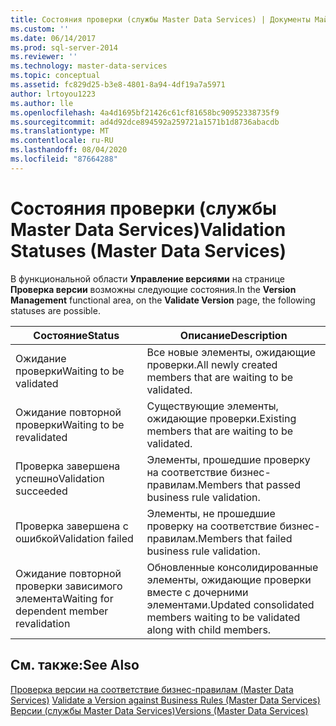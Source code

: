 ```yaml
---
title: Состояния проверки (службы Master Data Services) | Документы Майкрософт
ms.custom: ''
ms.date: 06/14/2017
ms.prod: sql-server-2014
ms.reviewer: ''
ms.technology: master-data-services
ms.topic: conceptual
ms.assetid: fc829d25-b3e8-4801-8a94-4df19a7a5971
author: lrtoyou1223
ms.author: lle
ms.openlocfilehash: 4a4d1695bf21426c61cf81658bc90952338735f9
ms.sourcegitcommit: ad4d92dce894592a259721a1571b1d8736abacdb
ms.translationtype: MT
ms.contentlocale: ru-RU
ms.lasthandoff: 08/04/2020
ms.locfileid: "87664288"
---
```

# <a name="validation-statuses-master-data-services"></a><span data-ttu-id="31e36-102">Состояния проверки (службы Master Data Services)</span><span class="sxs-lookup"><span data-stu-id="31e36-102">Validation Statuses (Master Data Services)</span></span>
  <span data-ttu-id="31e36-103">В функциональной области **Управление версиями** на странице **Проверка версии** возможны следующие состояния.</span><span class="sxs-lookup"><span data-stu-id="31e36-103">In the **Version Management** functional area, on the **Validate Version** page, the following statuses are possible.</span></span>  
  
|<span data-ttu-id="31e36-104">Состояние</span><span class="sxs-lookup"><span data-stu-id="31e36-104">Status</span></span>|<span data-ttu-id="31e36-105">Описание</span><span class="sxs-lookup"><span data-stu-id="31e36-105">Description</span></span>|  
|------------|-----------------|  
|<span data-ttu-id="31e36-106">Ожидание проверки</span><span class="sxs-lookup"><span data-stu-id="31e36-106">Waiting to be validated</span></span>|<span data-ttu-id="31e36-107">Все новые элементы, ожидающие проверки.</span><span class="sxs-lookup"><span data-stu-id="31e36-107">All newly created members that are waiting to be validated.</span></span>|  
|<span data-ttu-id="31e36-108">Ожидание повторной проверки</span><span class="sxs-lookup"><span data-stu-id="31e36-108">Waiting to be revalidated</span></span>|<span data-ttu-id="31e36-109">Существующие элементы, ожидающие проверки.</span><span class="sxs-lookup"><span data-stu-id="31e36-109">Existing members that are waiting to be validated.</span></span>|  
|<span data-ttu-id="31e36-110">Проверка завершена успешно</span><span class="sxs-lookup"><span data-stu-id="31e36-110">Validation succeeded</span></span>|<span data-ttu-id="31e36-111">Элементы, прошедшие проверку на соответствие бизнес-правилам.</span><span class="sxs-lookup"><span data-stu-id="31e36-111">Members that passed business rule validation.</span></span>|  
|<span data-ttu-id="31e36-112">Проверка завершена с ошибкой</span><span class="sxs-lookup"><span data-stu-id="31e36-112">Validation failed</span></span>|<span data-ttu-id="31e36-113">Элементы, не прошедшие проверку на соответствие бизнес-правилам.</span><span class="sxs-lookup"><span data-stu-id="31e36-113">Members that failed business rule validation.</span></span>|  
|<span data-ttu-id="31e36-114">Ожидание повторной проверки зависимого элемента</span><span class="sxs-lookup"><span data-stu-id="31e36-114">Waiting for dependent member revalidation</span></span>|<span data-ttu-id="31e36-115">Обновленные консолидированные элементы, ожидающие проверки вместе с дочерними элементами.</span><span class="sxs-lookup"><span data-stu-id="31e36-115">Updated consolidated members waiting to be validated along with child members.</span></span>|  
  
## <a name="see-also"></a><span data-ttu-id="31e36-116">См. также:</span><span class="sxs-lookup"><span data-stu-id="31e36-116">See Also</span></span>  
 <span data-ttu-id="31e36-117">[Проверка версии на соответствие бизнес-правилам &#40;Master Data Services&#41;](validate-a-version-against-business-rules-master-data-services.md) </span><span class="sxs-lookup"><span data-stu-id="31e36-117">[Validate a Version against Business Rules &#40;Master Data Services&#41;](validate-a-version-against-business-rules-master-data-services.md) </span></span>  
 [<span data-ttu-id="31e36-118">Версии (службы Master Data Services)</span><span class="sxs-lookup"><span data-stu-id="31e36-118">Versions &#40;Master Data Services&#41;</span></span>](../../2014/master-data-services/versions-master-data-services.md)  
  
  
